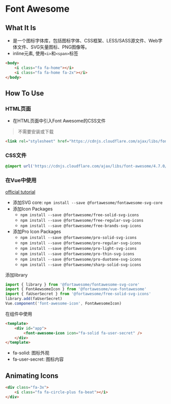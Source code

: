 # Font Awesome

## What It Is

- 是一个图标字体库，包括图标字体、CSS框架、LESS/SASS源文件、Web字体文件、SVG矢量图标、PNG图像等。
- inline元素, 使用`<i>`和`<span>`标签

```html
<body>
    <i class="fa fa-home"></i>
    <i class="fa fa-home fa-2x"></i>
</body>
```

## How To Use

### HTML页面

- 在HTML页面中引入Font Awesome的CSS文件
> 不需要安装或下载

```html
<link rel="stylesheet" href="https://cdnjs.cloudflare.com/ajax/libs/font-awesome/4.7.0/css/font-awesome.min.css">
```

### CSS文件

```css
@import url('https://cdnjs.cloudflare.com/ajax/libs/font-awesome/4.7.0/css/font-awesome.min.css');
```

### 在Vue中使用

[official tutorial](https://fontawesome.com/docs/web/use-with/vue/)


- 添加SVG core: `npm install --save @fortawesome/fontawesome-svg-core`
- 添加Icon Packages
  - `npm install --save @fortawesome/free-solid-svg-icons`
  - `npm install --save @fortawesome/free-regular-svg-icons`
  - `npm install --save @fortawesome/free-brands-svg-icons`
- 添加Pro Icon Packages
  - `npm install --save @fortawesome/pro-solid-svg-icons`
  - `npm install --save @fortawesome/pro-regular-svg-icons`
  - `npm install --save @fortawesome/pro-light-svg-icons`
  - `npm install --save @fortawesome/pro-thin-svg-icons`
  - `npm install --save @fortawesome/pro-duotone-svg-icons`
  - `npm install --save @fortawesome/sharp-solid-svg-icons`

添加library

```js
import { library } from '@fortawesome/fontawesome-svg-core'
import { FontAewsomeIcon } from '@fortawesome/vue-fontawesome'
import { faUserSecret } from '@fortawesome/free-solid-svg-icons'
library.add(faUserSecret)
Vue.component('font-awesome-icon', FontAwesomeIcon)
```

在组件中使用

```html
<template>
    <div id="app">
        <font-awesome-icon icon="fa-solid fa-user-secret" />
    </div>
</template>
```

- fa-solid: 图标外观
- fa-user-secret: 图标内容

## Animating Icons

```html
<div class="fa-3x">
    <i class="fa fa-circle-plus fa-beat"></i>
</div>
```
